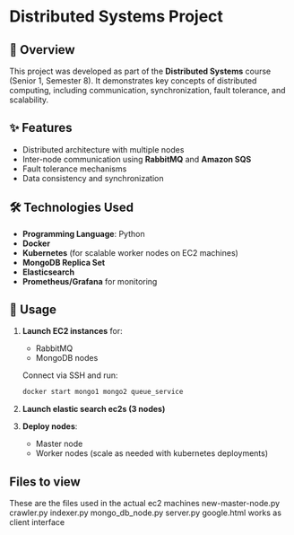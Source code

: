 # Distributed Systems Project

## 📘 Overview

This project was developed as part of the **Distributed Systems** course (Senior 1, Semester 8). It demonstrates key concepts of distributed computing, including communication, synchronization, fault tolerance, and scalability.

## ✨ Features

- Distributed architecture with multiple nodes
- Inter-node communication using **RabbitMQ** and **Amazon SQS**
- Fault tolerance mechanisms
- Data consistency and synchronization

## 🛠️ Technologies Used

- **Programming Language**: Python
- **Docker**
- **Kubernetes** (for scalable worker nodes on EC2 machines)
- **MongoDB Replica Set**
- **Elasticsearch**
- **Prometheus/Grafana** for monitoring

## 🚀 Usage

1. **Launch EC2 instances** for:
   - RabbitMQ
   - MongoDB nodes

   Connect via SSH and run:
   ```bash
   docker start mongo1 mongo2 queue_service
2. **Launch elastic search ec2s (3 nodes)**
3. **Deploy nodes**:
   - Master node
   - Worker nodes (scale as needed with kubernetes deployments)
   

## Files to view
These are the files used in the actual ec2 machines
new-master-node.py
crawler.py
indexer.py
mongo_db_node.py
server.py
google.html works as client interface


